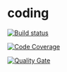 # coding

[![Build status](https://travis-ci.org/Minions-F/devfund.svg?branch=develop)](https://travis-ci.org/Minions-F/devfund) 

[![Code Coverage](https://img.shields.io/codecov/c/github/Minions-F/devfund/develop.svg)](https://codecov.io/github/Minions-F/devfund?branch=develop)

[![Quality Gate](https://sonarcloud.io/api/project_badges/measure?project=minions-f:develop&metric=alert_status)](https://sonarcloud.io/dashboard/index/minions-f:develop)
